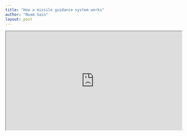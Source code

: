 ```yaml
---
title: "How a missile guidance system works"
author: "Noam Sain"
layout: post
---
```


<iframe width="560" height="315" src="https://www.youtube.com/embed/3Bby5pOVZJ0" title="Missile Guidance System"></iframe>
